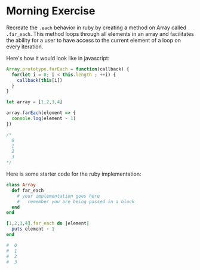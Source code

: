 # Morning Exercise

Recreate the `.each` behavior in ruby by creating a method on Array called `.far_each`. This method loops through all elements in an array and facilitates the ability for a user to have access to the current element of a loop on every iteration.
 
Here's how it would look like in javascript:

```js
Array.prototype.farEach = function(callback) {
  for(let i = 0; i < this.length ; ++i) {
    callback(this[i])
  }
}

let array = [1,2,3,4]

array.farEach(element => {
  console.log(element - 1)
}) 

/* 
  0
  1
  2
  3
*/
```

Here is some starter code for the ruby implementation:

```ruby
class Array
  def far_each
    # your implementation goes here
    #   remember you are being passed in a block
  end
end

[1,2,3,4].far_each do |element|
  puts element - 1
end

#  0
#  1
#  2
#  3
```